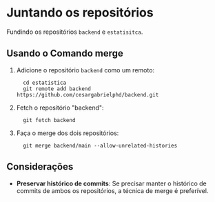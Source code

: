 # Juntando os repositórios
Fundindo os repositórios `backend` e `estatisitca`.

## Usando o Comando merge
1. Adicione o repositório ``backend`` como um remoto:
    ```{bash}
      cd estatistica
      git remote add backend https://github.com/cesargabrielphd/backend.git
    ```
2. Fetch o repositório "backend":
    ```{bash}
      git fetch backend
    ```
3. Faça o merge dos dois repositórios:
    ```{bash}
      git merge backend/main --allow-unrelated-histories
    ```

## Considerações
- **Preservar histórico de commits**: Se precisar manter o histórico de commits de ambos os repositórios, a técnica de merge é preferível.
